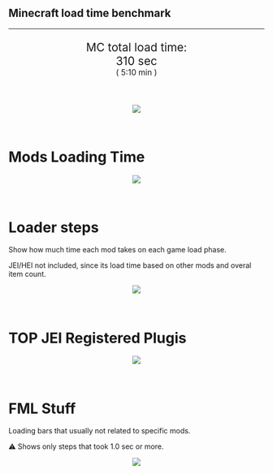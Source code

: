 ## Minecraft load time benchmark

---

<p align="center" style="font-size:160%;">
MC total load time:<br>
310 sec
<br>
<sup><sub>(
5:10 min
)</sub></sup>
</p>

<br>
<!--
Note for image scripts:
  - Newlines are ignored
  - This characters cant be used: +<"%#
-->
<p align="center">
<img src="https://quickchart.io/chart.png?w=400&h=60&c={
  type: 'horizontalBar',
  data: {
    datasets: [
        {label: 'Mixins\n', data: [33.00]},
        {label: 'Construction\n', data: [72.00]},
        {label: 'PreInit\n', data: [144.00]},
        {label: 'Init\n', data: [58.00]},
    ]
  },
  options: {
    layout: { padding: { top: 10 } },
    scales: {
      xAxes: [{display: false, stacked: true}],
      yAxes: [{display: false, stacked: true}],
    },
    elements: {rectangle: {borderWidth: 2}},
    legend: {display: false},
    plugins: {datalabels: {
      color: 'white',
      font: {
        family: 'Consolas',
      },
      formatter: (value, context) =>
        [context.dataset.label, value, 's'].join('')
    }},
    annotation: {
      clip: false,
      annotations: [{
          type: 'line',
          scaleID: 'x-axis-0',
          value: 33,
          borderColor: 'black',
          label: {
            content: 'Window appear',
            fontSize: 8,
            enabled: true,
            xPadding: 8, yPadding: 2,
            yAdjust: -20
          },
        }
      ]
    },
  }
}"/>
</p>

<br>

# Mods Loading Time

<p align="center">
<img src="https://quickchart.io/chart.png?w=400&h=300&c={
  type: 'outlabeledPie',
  options: {
    rotation: Math.PI,
    cutoutPercentage: 25,
    plugins: {
      legend: !1,
      outlabels: {
        stretch: 5,
        padding: 1,
        text: (v,i)=>[
          v.labels[v.dataIndex],' ',
          (v.percent*1000|0)/10,
          String.fromCharCode(37)].join('')
      }
    }
  },
  data: {...
`
5161a8  8.00s CraftTweaker2;
8f304e  7.88s Astral Sorcery;
436e17  7.69s Had Enough Items;
395E14  0.90s [JEI Ingredient Filter];
395E14  7.83s [JEI Plugins];
516fa8  7.08s Ender IO;
a651a8  5.54s IndustrialCraft 2;
6e5e17  5.22s Tinkers' Antique;
5E5014  3.00s [TCon Textures];
813e81  4.74s OpenComputers;
cd922c  4.28s NuclearCraft;
213664  3.37s Forestry;
6e175e  3.25s Recurrent Complex;
216364  3.11s Thermal Expansion;
308f7e  2.73s Quark: RotN Edition;
436e17  2.54s Integrated Dynamics;
ba3eb8  2.40s Cyclic;
8c2ccd  2.31s Immersive Engineering;
a86e51  2.21s Extra Utilities 2;
444444 36.24s 24 Other mods;
333333 48.56s 155 'Fast' mods (1.0s - 0.1s);
222222  7.46s 287 'Instant' mods (%3C 0.1s)
`
    .split(';').reduce((a, l) => {
      l.match(/(\w{6}) *(\d*\.\d*) ?s (.*)/s)
      .slice(1).map((a, i) => [[String.fromCharCode(35),a].join(''), a,
        a.length > 15 ? a.split(/(?%3C=.{9})\s(?=\S{5})/).join('\n') : a
      ][i])
      .forEach((s, i) =>
        [a.datasets[0].backgroundColor, a.datasets[0].data, a.labels][i].push(s)
      );
      return a
    }, {
      labels: [],
      datasets: [{
        backgroundColor: [],
        data: [],
        borderColor: 'rgba(22,22,22,0.3)',
        borderWidth: 1
      }]
    })
  }
}"/>
</p>

<br>

# Loader steps

Show how much time each mod takes on each game load phase.

JEI/HEI not included, since its load time based on other mods and overal item count.

<p align="center">
<img src="https://quickchart.io/chart.png?w=400&h=450&c={
  options: {
    scales: {
      xAxes: [{stacked: true}],
      yAxes: [{stacked: true}],
    },
    plugins: {
      datalabels: {
        anchor: 'end',
        align: 'top',
        color: 'white',
        backgroundColor: 'rgba(46, 140, 171, 0.6)',
        borderColor: 'rgba(41, 168, 194, 1.0)',
        borderWidth: 0.5,
        borderRadius: 3,
        padding: 0,
        font: {size:10},
        formatter: (v,ctx) =>
          ctx.datasetIndex!=ctx.chart.data.datasets.length-1 ? null
            : [((ctx.chart.data.datasets.reduce((a,b)=>a- -b.data[ctx.dataIndex],0)*10)|0)/10,'s'].join('')
      },
      colorschemes: {
        scheme: 'office.Damask6'
      }
    }
  },
  type: 'bar',
  data: {...(() => {
    let a = { labels: [], datasets: [] };
`
0: Construction;
1: Loading Resources;
2: PreInitialization;
3: Initialization;
4: InterModComms;
5: LoadComplete;
6: ModIdMapping;
7: Other
`
    .split(';')
      .map(l => l.match(/\d: (.*)/).slice(1))
      .forEach(([name]) => a.datasets.push({ label: name, data: [] }));
`
                                  0      1      2      3      4      5      6      7;
CraftTweaker2                 | 0.16| 0.00| 2.81| 4.91| 0.00| 0.12| 0.00| 0.00;
Astral Sorcery                | 0.17| 0.00| 6.38| 1.33| 0.00| 0.00| 0.00| 0.00;
Ender IO                      | 1.79| 0.00| 3.20| 0.29| 1.78| 0.00| 0.01| 0.00;
IndustrialCraft 2             | 1.21| 0.00| 3.40| 0.93| 0.00| 0.00| 0.00| 0.00;
Tinkers' Antique              | 0.97| 0.00| 0.12| 1.13| 0.00| 0.00| 0.00| 3.00;
OpenComputers                 | 0.17| 0.00| 2.98| 1.54| 0.05| 0.00| 0.00| 0.00;
NuclearCraft                  | 0.07| 0.00| 3.20| 0.98| 0.00| 0.00| 0.03| 0.00;
Forestry                      | 0.31| 0.00| 2.26| 0.80| 0.00| 0.00| 0.00| 0.00;
Recurrent Complex             | 0.18| 0.00| 0.34| 2.74| 0.00| 0.00| 0.00| 0.00;
Thermal Expansion             | 0.09| 0.00| 0.69| 2.29| 0.02| 0.00| 0.02| 0.00;
[Mod Average]                 | 0.07| 0.00| 0.17| 0.08| 0.00| 0.01| 0.00| 0.01
`
    .split(';').slice(1)
      .map(l => l.split('|').map(s => s.trim()))
      .forEach(([name, ...arr], i) => {
        a.labels.push(name);
        arr.forEach((v, j) => a.datasets[j].data[i] = v)
      }); return a
  })()}
}"/>
</p>

<br>

# TOP JEI Registered Plugis

<p align="center">
<img src="https://quickchart.io/chart.png?w=500&h=200&c={
  options: {
    elements: { rectangle: { borderWidth: 1 } },
    legend: false,
    scales: {
      yAxes: [{ ticks: { fontSize: 9, fontFamily: 'Verdana' }}],
    },
  },
  type: 'horizontalBar',
    data: {...(() => {
      let a = {
        labels: [], datasets: [{
          backgroundColor: 'rgba(0, 99, 132, 0.5)',
          borderColor: 'rgb(0, 99, 132)',
          data: []
        }]
      };
`
 1.66: li.cil.oc.integration.jei.ModPluginOpenComputers;
 1.21: jeresources.jei.JEIConfig;
 0.63: com.rwtema.extrautils2.crafting.jei.XUJEIPlugin;
 0.54: mezz.jei.plugins.vanilla.VanillaPlugin;
 0.54: crazypants.enderio.machines.integration.jei.MachinesPlugin;
 0.37: com.buuz135.industrial.jei.JEICustomPlugin;
 0.36: ic2.jeiIntegration.SubModule;
 0.21: knightminer.tcomplement.plugin.jei.JEIPlugin;
 0.19: crazypants.enderio.base.integration.jei.JeiPlugin;
 0.16: cofh.thermalexpansion.plugins.jei.JEIPluginTE;
 0.15: com.buuz135.thaumicjei.ThaumcraftJEIPlugin;
 0.10: rustic.compat.jei.RusticJEIPlugin;
 1.71: Other
`
        .split(';')
        .map(l => l.split(':'))
        .forEach(([time, name]) => {
          a.labels.push(name);
          a.datasets[0].data.push(time)
        })
        ; return a
    })()
  }
}"/>
</p>

<br>

# FML Stuff

Loading bars that usually not related to specific mods.

⚠️ Shows only steps that took 1.0 sec or more.

<p align="center">
<img src="https://quickchart.io/chart.png?w=500&h=400&c={
  options: {
    rotation: Math.PI*1.125,
    cutoutPercentage: 55,
    plugins: {
      legend: !1,
      outlabels: {
        stretch: 5,
        padding: 1,
        text: (v)=>v.labels
      },
      doughnutlabel: {
        labels: [
          {
            text: 'FML stuff:',
            color: 'rgba(128, 128, 128, 0.5)',
            font: {size: 18}
          },
          {
            text: '134.50s',
            color: 'rgba(128, 128, 128, 1)',
            font: {size: 22}
          }
        ]
      },
    }
  },
  type: 'outlabeledPie',
  data: {...(() => {
    let a = {
      labels: [],
      datasets: [{
        backgroundColor: [],
        data: [],
        borderColor: 'rgba(22,22,22,0.3)',
        borderWidth: 2
      }]
    };
`
739900  1.22s Reloading;
001799  4.18s Loading Resource - AssetLibrary;
369900  1.03s CCL ModelLoading: Blocks;
229900  3.43s Preloading 51475 textures;
179900  2.27s Texture loading;
009907  1.58s Texture mipmap and upload;
00991C  5.09s Posting bake events;
009926 35.83s Setting up dynamic models;
009930 36.01s Loading Resource - ModelManager;
009996 36.89s Rendering Setup;
260099  1.03s File;
440099  1.73s XML Recipes;
4F0099  2.20s InterModComms;
99004A 15.08s [VintageFix]: Texture search 69597 sprites;
990040  3.52s Preloaded 33727 sprites
`
    .split(';')
      .map(l => l.match(/(\w{6}) *(\d*\.\d*) ?s (.*)/s))
      .forEach(([, col, time, name]) => {
        a.labels.push([
          name.length > 15 ? name.split(/(?%3C=.{11})\s(?=\S{6})/).join('\n') : name
          , ' ', time, 's'
        ].join(''));
        a.datasets[0].data.push(parseFloat(time));
        a.datasets[0].backgroundColor.push([String.fromCharCode(35), col].join(''))
      })
      ; return a
  })()}
}"/>
</p>
